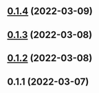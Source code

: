 ## [0.1.4](https://github.com/openziti/ziti-browzer-edge-client/compare/v0.1.3...v0.1.4) (2022-03-09)



## [0.1.3](https://github.com/openziti/ziti-browzer-edge-client/compare/v0.1.2...v0.1.3) (2022-03-08)



## [0.1.2](https://github.com/openziti/ziti-browzer-edge-client/compare/v0.1.1...v0.1.2) (2022-03-08)



## 0.1.1 (2022-03-07)



